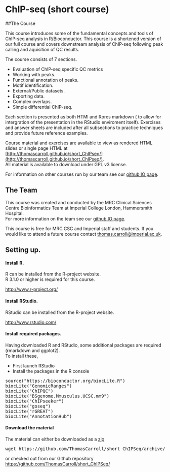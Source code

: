 # ChIP-seq (short course)  


##The Course

This course introduces some of the fundamental concepts and tools of ChIP-seq analysis in R/Bioconductor. This course is a shortened version of our full course and covers downstream analysis of ChIP-seq following peak calling and aquisition of QC results.

The course consists of 7 sections.
* Evaluation of ChIP-seq specific QC metrics
* Working with peaks.
* Functional annotation of peaks.
* Motif identification.
* External/Public datasets.
* Exporting data.
* Complex overlaps.
* Simple differential ChIP-seq.

Each section is presented as both HTMl and Rpres markdown ( to allow for intergration of the presentation in the RStudio enviroment itself).  Exercises and answer sheets are included after all subsections to practice techniques and provide future reference examples. 

Course material and exercises are available to view as rendered HTML slides or single page HTML at [http://thomascarroll.github.io/short_ChIPseq/](http://thomascarroll.github.io/short_ChIPseq/).  
All material is available to download under GPL v3 license.

For  information on other courses run by our team see our [github IO page](http://mrccsc.github.io/training/).


## The Team
This course was created and conducted by the MRC Clinical Sciences Centre Bioinformatics Team at Imperial College London, Hammersmith Hospital.  
For more information on the team see our [github IO page](http://mrccsc.github.io/).


This course is free for MRC CSC and Imperial staff and students. If you would like to attend a future course contact thomas.carroll@imperial.ac.uk.

## Setting up.


#### Install R.

R can be installed from the R-project website.  
R 3.1.0 or higher is required for this course.

http://www.r-project.org/

#### Install RStudio.

RStudio can be installed from the R-project website. 

http://www.rstudio.com/

#### Install required packages.

Having downloaded R and RStudio, some additional packages are required (rmarkdown and ggplot2).  
To install these,
* First launch RStudio
* Install the packages in the R console
<pre>
source("https://bioconductor.org/biocLite.R")
biocLite("GenomicRanges")
biocLite("ChIPQC")
biocLite("BSgenome.Mmusculus.UCSC.mm9")
biocLite("ChIPseeker")
biocLite("goseq")
biocLite("rGREAT")
biocLite("AnnotationHub")
</pre>

#### Download the material
The material can either be downloaded as a [zip](https://github.com/ThomasCarroll/short_ChIPSeq/archive/master.zip)
<pre>
wget https://github.com/ThomasCarroll/short_ChIPSeq/archive/master.zip ./
</pre>
or checked out from our Github repository
https://github.com/ThomasCarroll/short_ChIPSeq/
